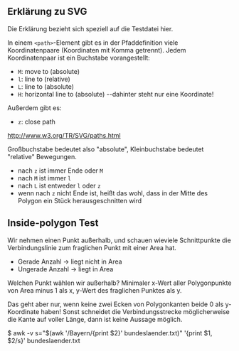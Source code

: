 Erklärung zu SVG
----------------

Die Erklärung bezieht sich speziell auf die Testdatei hier.

In einem `<path>`-Element gibt es in der Pfaddefinition viele Koordinatenpaare (Koordinaten mit Komma getrennt).
Jedem Koordinatenpaar ist ein Buchstabe vorangestellt:

 * `M`: move to (absolute)
 * `l`: line to (relative)
 * `L`: line to (absolute)
 * `H`: horizontal line to (absolute) --dahinter steht nur eine Koordinate!

Außerdem gibt es:

 * `z`: close path

http://www.w3.org/TR/SVG/paths.html

Großbuchstabe bedeutet also "absolute", Kleinbuchstabe bedeutet "relative" Bewegungen.

 * nach `z` ist immer Ende oder `M`
 * nach `M` ist immer `l`
 * nach `L` ist entweder `l` oder `z`
 * wenn nach `z` nicht Ende ist, heißt das wohl, dass in der Mitte des Polygon ein
   Stück herausgeschnitten wird

Inside-polygon Test
-------------------

Wir nehmen einen Punkt außerhalb, und schauen wieviele Schnittpunkte
die Verbindungslinie zum fraglichen Punkt mit einer Area hat.

 * Gerade Anzahl -> liegt nicht in Area
 * Ungerade Anzahl -> liegt in Area

Welchen Punkt wählen wir außerhalb?  Minimaler x-Wert aller Polygonpunkte
von Area minus 1 als x, y-Wert des fraglichen Punktes als y.

Das geht aber nur, wenn keine zwei Ecken von Polygonkanten beide 0 als y-Koordinate haben!
Sonst schneidet die Verbindungsstrecke möglicherweise die Kante auf voller Länge, dann ist keine Aussage möglich.


$ awk -v s="$(awk '/Bayern/{print $2}' bundeslaender.txt)" '{print $1, $2/s}' bundeslaender.txt
